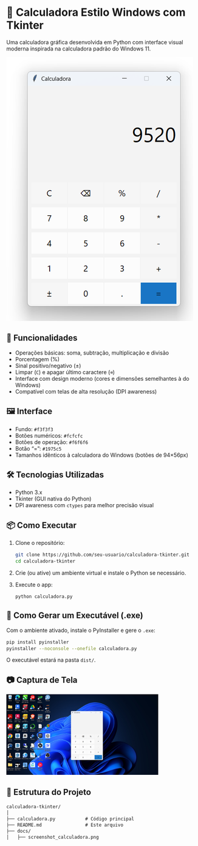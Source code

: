 # 🧮 Calculadora Estilo Windows com Tkinter

Uma calculadora gráfica desenvolvida em Python com interface visual moderna inspirada na calculadora padrão do Windows 11.

![Calculadora](docs/demo.png) <!-- (adicione o caminho do seu print ou GIF de demonstração) -->

## 🚀 Funcionalidades

- Operações básicas: soma, subtração, multiplicação e divisão
- Porcentagem (%)
- Sinal positivo/negativo (±)
- Limpar (`C`) e apagar último caractere (`⌫`)
- Interface com design moderno (cores e dimensões semelhantes à do Windows)
- Compatível com telas de alta resolução (DPI awareness)

## 🖼️ Interface

- Fundo: `#f3f3f3`
- Botões numéricos: `#fcfcfc`
- Botões de operação: `#f6f6f6`
- Botão “=”: `#1975c5`
- Tamanhos idênticos à calculadora do Windows (botões de 94×56px)

## 🛠️ Tecnologias Utilizadas

- Python 3.x
- Tkinter (GUI nativa do Python)
- DPI awareness com `ctypes` para melhor precisão visual

## 📦 Como Executar

1. Clone o repositório:
   ```bash
   git clone https://github.com/seu-usuario/calculadora-tkinter.git
   cd calculadora-tkinter
   ```

2. Crie (ou ative) um ambiente virtual e instale o Python se necessário.

3. Execute o app:
   ```bash
   python calculadora.py
   ```

## 🧪 Como Gerar um Executável (.exe)

Com o ambiente ativado, instale o PyInstaller e gere o `.exe`:

```bash
pip install pyinstaller
pyinstaller --noconsole --onefile calculadora.py
```

O executável estará na pasta `dist/`.

## 📷 Captura de Tela

<img src="docs/screenshot_calculadora.png" width="400"/>

## 📁 Estrutura do Projeto

```
calculadora-tkinter/
│
├── calculadora.py           # Código principal
├── README.md                # Este arquivo
├── docs/
│   ├── screenshot_calculadora.png
```